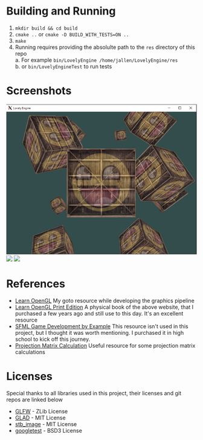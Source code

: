 # Building and Running
1. `mkdir build && cd build`
2. `cmake ..` or `cmake -D BUILD_WITH_TESTS=ON ..`
3. `make`
4. Running requires providing the absolulte path to the `res` directory of this repo    
   a. For example `bin/LovelyEngine /home/jallen/LovelyEngine/res`    
   b. or `bin/LovelyEngineTest` to run tests

# Screenshots
![ ](https://github.com/jallen98/LovelyEngine/blob/develop/docs/Demos/cubes.PNG)
![ ](https://github.com/jallen98/LovelyEngine/blob/develop/docs/Demos/light_demo.gif)
![ ](https://github.com/jallen98/LovelyEngine/blob/develop/docs/Demos/multiple_lights.gif)

# References
- [Learn OpenGL](https://learnopengl.com)
My goto resource while developing the graphics pipeline
- [Learn OpenGL Print Edition](https://www.amazon.com/gp/product/9090332561/ref=as_li_tl?tag=joeydevries-20&ie=UTF8&linkId=7dc8cb69143266ce47e97e21350bbfff&geniuslink=true)
A physical book of the above website, that I purchased a few years ago and still use to this day. It's an excellent resource
- [SFML Game Development by Example](https://www.amazon.com/SFML-Development-Example-Raimondas-Pupius/dp/1785287346/ref=asc_df_1785287346/?tag=hyprod-20&linkCode=df0&hvadid=312140868236&hvpos=&hvnetw=g&hvrand=10245637400762425020&hvpone=&hvptwo=&hvqmt=&hvdev=c&hvdvcmdl=&hvlocint=&hvlocphy=9003344&hvtargid=pla-662180708592&psc=1)
This resource isn't used in this project, but I thought it was worth mentioning. I purchased it in high school to kick off this journey.
- [Projection Matrix Calculation](http://www.songho.ca/opengl/gl_projectionmatrix.html)
Useful resource for some projection matrix calculations

# Licenses
Special thanks to all libraries used in this project, their licenses and git repos are linked below
- [GLFW](https://github.com/glfw/glfw/blob/master/LICENSE.md) - ZLib License
- [GLAD](https://github.com/Dav1dde/glad/blob/glad2/LICENSE) - MIT License
- [stb_image](https://github.com/nothings/stb/blob/master/LICENSE) - MIT License
- [googletest](https://github.com/google/googletest/blob/main/LICENSE) - BSD3 License
